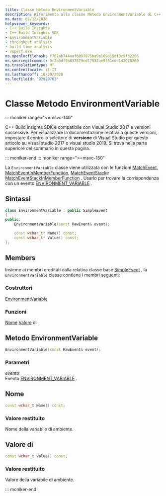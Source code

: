 ```yaml
---
title: Classe Metodo EnvironmentVariable
description: Riferimento alla classe Metodo EnvironmentVariable di C++ Build Insights SDK.
ms.date: 02/12/2020
helpviewer_keywords:
- C++ Build Insights
- C++ Build Insights SDK
- EnvironmentVariable
- throughput analysis
- build time analysis
- vcperf.exe
ms.openlocfilehash: f707ab744aaf6097975ba9e189815df3c9f32266
ms.sourcegitcommit: 9c2b3df9b837879cd17932ae9f61cdd142078260
ms.translationtype: MT
ms.contentlocale: it-IT
ms.lasthandoff: 10/29/2020
ms.locfileid: "92920763"
---
```

# <a name="environmentvariable-class"></a>Classe Metodo EnvironmentVariable

::: moniker range="<=msvc-140"

C++ Build Insights SDK è compatibile con Visual Studio 2017 e versioni successive. Per visualizzare la documentazione relativa a queste versioni, impostare il controllo selettore di **versione** di Visual Studio per questo articolo su visual studio 2017 o visual studio 2019. Si trova nella parte superiore del sommario in questa pagina.

::: moniker-end
::: moniker range=">=msvc-150"

La `EnvironmentVariable` classe viene utilizzata con le funzioni [MatchEvent](../functions/match-event.md), [MatchEventInMemberFunction](../functions/match-event-in-member-function.md), [MatchEventStack](../functions/match-event-stack.md)e [MatchEventStackInMemberFunction](../functions/match-event-stack-in-member-function.md) . Usarlo per trovare la corrispondenza con un evento [ENVIRONMENT_VARIABLE](../event-table.md#environment-variable) .

## <a name="syntax"></a>Sintassi

```cpp
class EnvironmentVariable : public SimpleEvent
{
public:
    EnvironmentVariable(const RawEvent& event);

    const wchar_t* Name() const;
    const wchar_t* Value() const;
};
```

## <a name="members"></a>Members

Insieme ai membri ereditati dalla relativa classe base [SimpleEvent](simple-event.md) , la `EnvironmentVariable` classe contiene i membri seguenti:

### <a name="constructors"></a>Costruttori

[EnvironmentVariable](#environment-variable)

### <a name="functions"></a>Funzioni

[Nome](#name) 
 [Valore](#value) di

## <a name="environmentvariable"></a><a name="environment-variable"></a> Metodo EnvironmentVariable

```cpp
EnvironmentVariable(const RawEvent& event);
```

### <a name="parameters"></a>Parametri

*evento*\
Evento [ENVIRONMENT_VARIABLE](../event-table.md#environment-variable) .

## <a name="name"></a><a name="name"></a> Nome

```cpp
const wchar_t Name() const;
```

### <a name="return-value"></a>Valore restituito

Nome della variabile di ambiente.

## <a name="value"></a>Valore di <a name="value"></a>

```cpp
const wchar_t Value() const;
```

### <a name="return-value"></a>Valore restituito

Valore della variabile di ambiente.

::: moniker-end
